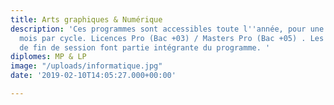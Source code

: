 ```yaml
---
title: Arts graphiques & Numérique
description: 'Ces programmes sont accessibles toute l''année, pour une durée de 11
  mois par cycle. Licences Pro (Bac +03) / Masters Pro (Bac +05) . Les stages pratiques
  de fin de session font partie intégrante du programme. '
diplomes: MP & LP
image: "/uploads/informatique.jpg"
date: '2019-02-10T14:05:27.000+00:00'

---
```

